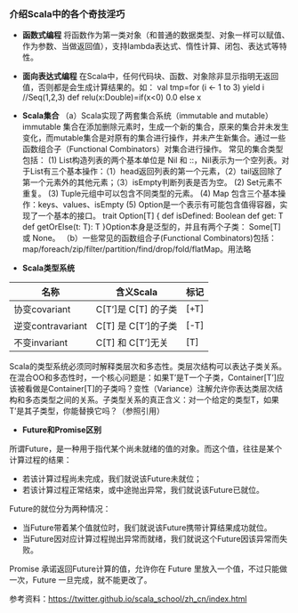 ### 介绍Scala中的各个奇技淫巧

* **函数式编程**
将函数作为第一类对象（和普通的数据类型、对象一样可以赋值、作为参数、当做返回值），支持lambda表达式、惰性计算、闭包、表达式等特性。

* **面向表达式编程**
在Scala中，任何代码块、函数、对象除非显示指明无返回值，否则都是会生成计算结果的。如：
val tmp=for (i <- 1 to 3) yield i     //Seq(1,2,3)
def relu(x:Double)=if(x<0) 0.0 else x  


* **Scala集合**
（a）Scala实现了两套集合系统（immutable and mutable）immutable 集合在添加删除元素时，生成一个新的集合，原来的集合并未发生变化，而mutable集合是对原有的集合进行操作，并未产生新集合。通过一些函数组合子（Functional Combinators）对集合进行操作。
常见的集合类型包括：
 (1) List构造列表的两个基本单位是 Nil 和 ::，Nil表示为一个空列表。对于List有三个基本操作：（1）head返回列表的第一个元素，（2）tail返回除了第一个元素外的其他元素；（3）isEmpty判断列表是否为空。
 (2) Set元素不重复。
 (3) Tuple元组中可以包含不同类型的元素。
 (4) Map 包含三个基本操作：keys、values、isEmpty
 (5) Option是一个表示有可能包含值得容器，实现了一个基本的接口。
 trait Option[T] {
  def isDefined: Boolean
  def get: T
  def getOrElse(t: T): T
}Option本身是泛型的，并且有两个子类： Some[T] 或 None。
 （b）一些常见的函数组合子(Functional Combinators)包括：
 map/foreach/zip/filter/partition/find/drop/fold/flatMap。用法略

* **Scala类型系统**

名称               |含义Scala            |标记
------------       | -------------      |   ------------
协变covariant      |C[T’]是 C[T] 的子类  |[+T]
逆变contravariant  |C[T] 是 C[T’]的子类  |[-T]
不变invariant	   |C[T] 和 C[T’]无关    |[T]
Scala的类型系统必须同时解释类层次和多态性。类层次结构可以表达子类关系。在混合OO和多态性时，一个核心问题是：如果T’是T一个子类，Container[T’]应该被看做是Container[T]的子类吗？变性（Variance）注解允许你表达类层次结构和多态类型之间的关系。子类型关系的真正含义：对一个给定的类型T，如果T’是其子类型，你能替换它吗？（参照引用）
* **Future和Promise区别**

所谓Future，是一种用于指代某个尚未就绪的值的对象。而这个值，往往是某个计算过程的结果：

* 若该计算过程尚未完成，我们就说该Future未就位；
* 若该计算过程正常结束，或中途抛出异常，我们就说该Future已就位。

Future的就位分为两种情况：

* 当Future带着某个值就位时，我们就说该Future携带计算结果成功就位。
* 当Future因对应计算过程抛出异常而就绪，我们就说这个Future因该异常而失败。

Promise 承诺返回Future计算的值，允许你在 Future 里放入一个值，不过只能做一次，Future 一旦完成，就不能更改了。


参考资料：https://twitter.github.io/scala_school/zh_cn/index.html



